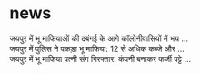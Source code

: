 # news
जयपुर में भू माफियाओं की दबंगई के आगे कॉलोनीवासियों में भय ...<br>
जयपुर में पुलिस ने पकड़ा भू माफिया: 12 से अधिक कब्जे और ...<br>
जयपुर में भू माफिया पत्नी संग गिरफ्तार: कंपनी बनाकर फर्जी पट्टे ...<br>
